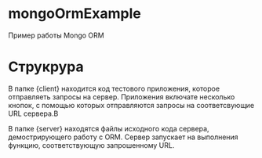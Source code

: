 # mongoOrmExample
Пример работы Mongo ORM

# Струкрура 
В папке {client} находится код тестового приложения, которое отправляеть запросы на сервер. 
Приложения включате несколько кнопок, с помощью которых отправляются запросы на соответсвующие URL сервера.В

В папке {server} находятся файлы исходного кода сервера, демострирующего работу с ORM.
Сервер запускает на выполнения функцию, соответствующую запрошенному URL. 
